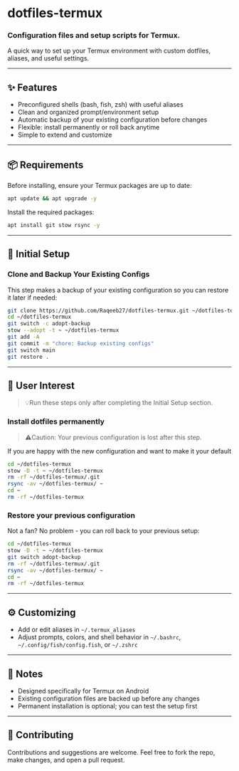 # dotfiles-termux
### Configuration files and setup scripts for Termux.
A quick way to set up your Termux environment with custom dotfiles, aliases, and useful settings.

---

## ✨ Features
- Preconfigured shells (bash, fish, zsh) with useful aliases  
- Clean and organized prompt/environment setup  
- Automatic backup of your existing configuration before changes  
- Flexible: install permanently or roll back anytime  
- Simple to extend and customize  

---

## 📦 Requirements

Before installing, ensure your Termux packages are up to date:

```bash
apt update && apt upgrade -y
```

Install the required packages:

```bash
apt install git stow rsync -y
```

---

## 🚀 Initial Setup  
### Clone and Backup Your Existing Configs

This step makes a backup of your existing configuration so you can restore it later if needed:

```bash
git clone https://github.com/Raqeeb27/dotfiles-termux.git ~/dotfiles-termux
cd ~/dotfiles-termux
git switch -c adopt-backup
stow --adopt -t ~ ~/dotfiles-termux
git add -A
git commit -m "chore: Backup existing configs"
git switch main
git restore .
```

---

## 🤩 User Interest
> 💡Run these steps only after completing the Initial Setup section.

### Install dotfiles permanently
> ⚠️Caution: Your previous configuration is lost after this step.

If you are happy with the new configuration and want to make it your default

```bash
cd ~/dotfiles-termux
stow -D -t ~ ~/dotfiles-termux
rm -rf ~/dotfiles-termux/.git
rsync -av ~/dotfiles-termux/ ~
cd ~
rm -rf ~/dotfiles-termux
```

### Restore your previous configuration
Not a fan? No problem - you can roll back to your previous setup:

```bash
cd ~/dotfiles-termux
stow -D -t ~ ~/dotfiles-termux
git switch adopt-backup
rm -rf ~/dotfiles-termux/.git
rsync -av ~/dotfiles-termux/ ~
cd ~
rm -rf ~/dotfiles-termux
```

---

## ⚙️ Customizing
- Add or edit aliases in `~/.termux_aliases`
- Adjust prompts, colors, and shell behavior in `~/.bashrc`, `~/.config/fish/config.fish`, or `~/.zshrc`

---

## 📝 Notes
- Designed specifically for Termux on Android  
- Existing configuration files are backed up before any changes  
- Permanent installation is optional; you can test the setup first  

---

## 🤝 Contributing
Contributions and suggestions are welcome.
Feel free to fork the repo, make changes, and open a pull request.